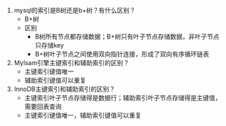1. mysql的索引是B树还是b+树？有什么区别？
   + B+树
   + 区别
     + B树所有节点都存储数据；B+树只有叶子节点存储数据，非叶子节点只存储key
     + B+树叶子节点之间使用双向指针连接，形成了双向有序循环链表
2. MyIsam引擎主键索引和辅助索引的区别？
   + 主键索引键值唯一
   + 辅助索引键值可以重复
3. InnoDB主键索引和辅助索引的区别？
   + 主键索引叶子节点存储得是数据行；辅助索引叶子节点存储得是主键值，需要回表查询
   + 主键索引键值唯一，辅助索引键值可以重复
